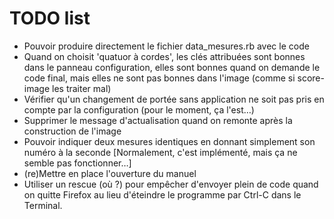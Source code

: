 # TODO list

* Pouvoir produire directement le fichier data_mesures.rb avec le code
* Quand on choisit 'quatuor à cordes', les clés attribuées sont bonnes dans le panneau configuration, elles sont bonnes quand on demande le code final, mais elles ne sont pas bonnes dans l'image (comme si score-image les traiter mal)
* Vérifier qu'un changement de portée sans application ne soit pas pris en compte par la configuration (pour le moment, ça l'est…)
* Supprimer le message d'actualisation quand on remonte après la construction de l'image
* Pouvoir indiquer deux mesures identiques en donnant simplement son numéro à la seconde [Normalement, c'est implémenté, mais ça ne semble pas fonctionner…]
* (re)Mettre en place l'ouverture du manuel
* Utiliser un rescue (où ?) pour empêcher d'envoyer plein de code quand on quitte Firefox au lieu d'éteindre le programme par Ctrl-C dans le Terminal.
